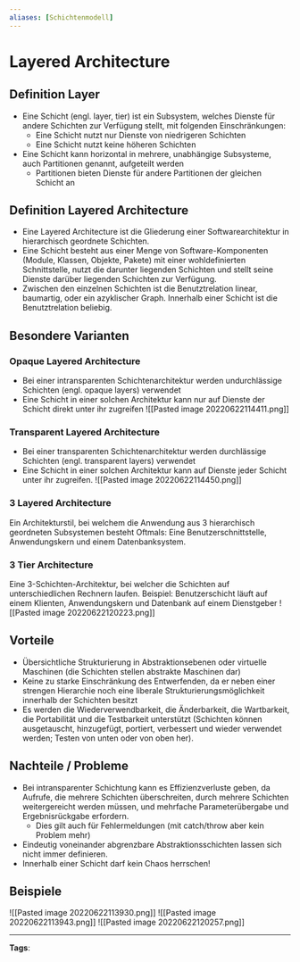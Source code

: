```yaml
---
aliases: [Schichtenmodell]
---
```


# Layered Architecture

## Definition Layer

- Eine Schicht (engl. layer, tier) ist ein Subsystem, welches Dienste für andere Schichten zur Verfügung stellt, mit folgenden Einschränkungen:
  - Eine Schicht nutzt nur Dienste von niedrigeren Schichten
  - Eine Schicht nutzt keine höheren Schichten
- Eine Schicht kann horizontal in mehrere, unabhängige Subsysteme, auch Partitionen genannt, aufgeteilt werden
  - Partitionen bieten Dienste für andere Partitionen der gleichen Schicht an

## Definition Layered Architecture

- Eine Layered Architecture ist die Gliederung einer Softwarearchitektur in hierarchisch geordnete Schichten.
- Eine Schicht besteht aus einer Menge von Software-Komponenten (Module, Klassen, Objekte, Pakete) mit einer wohldefinierten Schnittstelle, nutzt die darunter liegenden Schichten und stellt seine Dienste darüber liegenden Schichten zur Verfügung.
- Zwischen den einzelnen Schichten ist die Benutztrelation linear, baumartig, oder ein azyklischer Graph. Innerhalb einer Schicht ist die Benutztrelation beliebig.

## Besondere Varianten

### Opaque Layered Architecture

- Bei einer intransparenten Schichtenarchitektur werden undurchlässige Schichten (engl. opaque layers) verwendet
- Eine Schicht in einer solchen Architektur kann nur auf Dienste der Schicht direkt unter ihr zugreifen
  ![[Pasted image 20220622114411.png]]

### Transparent Layered Architecture

- Bei einer transparenten Schichtenarchitektur werden durchlässige Schichten (engl. transparent layers) verwendet
- Eine Schicht in einer solchen Architektur kann auf Dienste jeder Schicht unter ihr zugreifen.
  ![[Pasted image 20220622114450.png]]

### 3 Layered Architecture

Ein Architekturstil, bei welchem die Anwendung aus 3 hierarchisch geordneten Subsystemen besteht Oftmals: Eine Benutzerschnittstelle, Anwendungskern und einem Datenbanksystem.

### 3 Tier Architecture

Eine 3-Schichten-Architektur, bei welcher die Schichten auf unterschiedlichen Rechnern laufen.
Beispiel: Benutzerschicht läuft auf einem Klienten, Anwendungskern und Datenbank auf einem Dienstgeber
![[Pasted image 20220622120223.png]]

## Vorteile

- Übersichtliche Strukturierung in Abstraktionsebenen oder virtuelle Maschinen (die Schichten stellen abstrakte Maschinen dar)
- Keine zu starke Einschränkung des Entwerfenden, da er neben einer strengen Hierarchie noch eine liberale Strukturierungsmöglichkeit innerhalb der Schichten besitzt
- Es werden die Wiederverwendbarkeit, die Änderbarkeit, die Wartbarkeit, die Portabilität und die Testbarkeit unterstützt (Schichten können ausgetauscht, hinzugefügt, portiert, verbessert und wieder verwendet werden; Testen von unten oder von oben her).

## Nachteile / Probleme

- Bei intransparenter Schichtung kann es Effizienzverluste geben, da Aufrufe, die mehrere Schichten überschreiten, durch mehrere Schichten weitergereicht werden müssen, und mehrfache Parameterübergabe und Ergebnisrückgabe erfordern.
  - Dies gilt auch für Fehlermeldungen (mit catch/throw aber kein Problem mehr)
- Eindeutig voneinander abgrenzbare Abstraktionsschichten lassen sich nicht immer definieren.
- Innerhalb einer Schicht darf kein Chaos herrschen!

## Beispiele

![[Pasted image 20220622113930.png]]
![[Pasted image 20220622113943.png]]
![[Pasted image 20220622120257.png]]

---

**Tags**:

